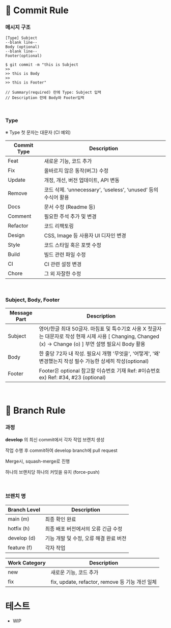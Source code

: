 # 🙏 Commit Rule

### 메시지 구조

```
[Type] Subject
--blank line-- 
Body (optional)
--blank line--
Footer(optional)
```

```
$ git commit -m "this is Subject
>> 
>> this is Body
>> 
>> this is Footer"
 
// Summary(required) 란에 Type: Subject 입력
// Description 란에 Body와 Footer입력 
```

<br />

### Type

※ Type 첫 문자는 대문자 (CI 예외)

| Commit Type | Description                                                  |
| ----------- | ------------------------------------------------------------ |
| Feat        | 새로운 기능, 코드 추가                                       |
| Fix         | 올바르지 않은 동작(버그) 수정                                |
| Update      | 개정, 개선, 버전 업데이트, API 변동                          |
| Remove      | 코드 삭제. ‘unnecessary’, ‘useless’, ‘unused’ 등의 수식어 활용 |
| Docs        | 문서 수정 (Readme 등)                                        |
| Comment     | 필요한 주석 추가 및 변경                                     |
| Refactor    | 코드 리팩토링                                                |
| Design      | CSS, Image 등 사용자 UI 디자인 변경                          |
| Style       | 코드 스타일 혹은 포맷 수정                                   |
| Build       | 빌드 관련 파일 수정                                          |
| CI          | CI 관련 설정 변경                                            |
| Chore       | 그 외 자잘한 수정                                            |

<br />

### Subject, Body, Footer

| Message Part | Description                                                  |
| ------------ | ------------------------------------------------------------ |
| Subject      | 영어/한글 최대 50글자. 마침표 및 특수기호 사용 X 첫글자는 대문자로 작성 현재 시제 사용 [ Changing, Changed (x) -> Change (o) ] 부연 설명 필요시 Body 활용 |
| Body         | 한 줄당 72자 내 작성. 필요시 개행 '무엇을', '어떻게', '왜' 변경했는지 작성 필수 가능한 상세히 작성(optional) |
| Footer       | Footer은 optional 참고할 이슈번호 기재 Ref: #이슈번호 ex) Ref: #34, #23 (optional)|

<br />

# 📜 Branch Rule

### 과정

**develop** 의 최신 commit에서 각자 작업 브랜치 생성

작업 수행 후 commit하여 develop branch에 pull request

Merge시, squash-merge로 진행

하나의 브랜치당 하나의 커밋을 유지 (force-push)

<br />

### 브랜치 명

| Branch Level | Description                            |
| ------------ | -------------------------------------- |
| main (m)     | 최종 확인 완료                         |
| hotfix (h)   | 최종 배포 버전에서의 오류 긴급 수정    |
| develop (d)  | 기능 개발 및 수정, 오류 해결 완료 버전 |
| feature (f)  | 각자 작업                              |

| Work Category | Description                                     |
| ------------- | ----------------------------------------------- |
| new           | 새로운 기능, 코드 추가                          |
| fix           | fix, update, refactor, remove 등 기능 개선 일체 |


# 테스트
- WIP
